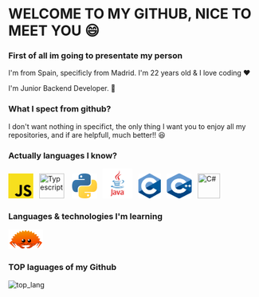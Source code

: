# WELCOME TO MY GITHUB, NICE TO MEET YOU 😄

### First of all im going to presentate my person

I'm from Spain, specificly from Madrid. I'm 22 years old & I love coding ❤

I'm Junior Backend Developer. 📖

### What I spect from github?

I don't want nothing in specifict, the only thing I want you to enjoy all my repositories, and if are helpfull, much better!! 😆

### Actually languages I know?

<div style="display: inline-block" >
  <img src="./img/tech/js.png" height="50px" width="50px" title="Javascript">
  &nbsp;
  <img src="https://upload.wikimedia.org/wikipedia/commons/thumb/4/4c/Typescript_logo_2020.svg/1200px-Typescript_logo_2020.svg.png" height="50px" width="50px" title="Typescript">
  &nbsp;&nbsp;
  <img src="./img/tech/py.png" height="50px" width="50px" title="Python">
  &nbsp;
  <img src="./img/tech/java.png" height="60px" width="60px" title="Java"/>
  &nbsp;
  <img src="./img/tech/c.png" height="50px" width="45px" title="C"/>
  &nbsp;
  <img src="./img/tech/cpp.svg" height="50px" width="50px" title="C++"/>
  &nbsp;
  <img src="https://gitlab.com/uploads/-/system/project/avatar/11151452/csharp-logo.png" height="50px" width="45px" title="C#"/>
</div>

### Languages & technologies I'm learning

<img src="./img/tech/rust.png" height="40px" width="70px" title="Rust"/>


### TOP laguages of my Github

![top_lang](https://github-readme-stats.vercel.app/api/top-langs/?username=NexCreep&hide=css,scss,html&theme=tokyonight)

